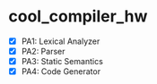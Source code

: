 # cool_compiler_hw
- [x] PA1: Lexical Analyzer
- [x] PA2: Parser
- [x] PA3: Static Semantics
- [X] PA4: Code Generator
